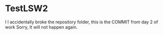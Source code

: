 # TestLSW2

I I accidentally broke the repository folder, this is the COMMIT from day 2 of work
Sorry, It will not happen again.
